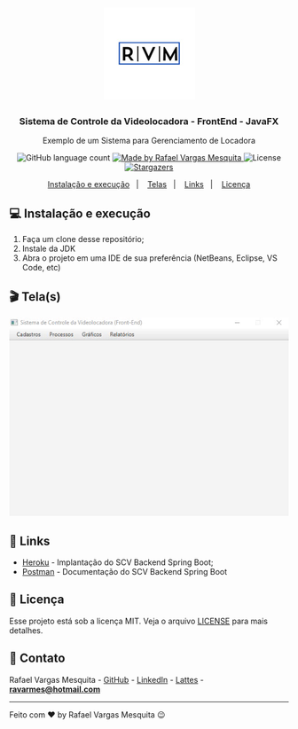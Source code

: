 <h1 align="center">
    <img alt="RVM" src="https://github.com/ravarmes/scv-frontend-react-redux/blob/master/public/images/logos/rvm2.jpg" />
</h1>

<h3 align="center">
  Sistema de Controle da Videolocadora - FrontEnd - JavaFX
</h3>

<p align="center">Exemplo de um Sistema para Gerenciamento de Locadora</p>

<p align="center">
  <img alt="GitHub language count" src="https://img.shields.io/github/languages/count/ravarmes/scv-frontend-react-redux?color=%2304D361">

  <a href="http://www.linkedin.com/in/rafael-vargas-mesquita">
    <img alt="Made by Rafael Vargas Mesquita" src="https://img.shields.io/badge/made%20by-Rafael%20Vargas%20Mesquita-%2304D361">
  </a>

  <img alt="License" src="https://img.shields.io/badge/license-MIT-%2304D361">

  <a href="https://github.com/ravarmes/scv-frontend-react-redux/stargazers">
    <img alt="Stargazers" src="https://img.shields.io/github/stars/ravarmes/scv-frontend-react-redux?style=social">
  </a>
</p>

<p align="center">
  <a href="#-instalacao">Instalação e execução</a>&nbsp;&nbsp;&nbsp;|&nbsp;&nbsp;&nbsp;
  <a href="#-telas">Telas</a>&nbsp;&nbsp;&nbsp;|&nbsp;&nbsp;&nbsp;
  <a href="#-links">Links</a>&nbsp;&nbsp;&nbsp;|&nbsp;&nbsp;&nbsp;
  <a href="#-licenca">Licença</a>
</p>

## :computer: Instalação e execução <a name="-instalacao"/></a>

1. Faça um clone desse repositório;
2. Instale da JDK
3. Abra o projeto em uma IDE de sua preferência (NetBeans, Eclipse, VS Code, etc)

## :clapper: Tela(s) <a name="-telas"/></a>

![Tela Empréstimo](https://github.com/ravarmes/scv-frontend-javafx/blob/master/images/tela1.gif)

## :link: Links <a name="-links"/></a>

- [Heroku](https://scv-backend-spring.herokuapp.com/) - Implantação do SCV Backend Spring Boot;
- [Postman](https://documenter.getpostman.com/view/4048967/Szf9XTg4) - Documentação do SCV Backend Spring Boot

## :memo: Licença <a name="-licenca"/></a>

Esse projeto está sob a licença MIT. Veja o arquivo [LICENSE](LICENSE.md) para mais detalhes.

## :email: Contato

Rafael Vargas Mesquita - [GitHub](https://github.com/ravarmes) - [LinkedIn](https://www.linkedin.com/in/rafael-vargas-mesquita) - [Lattes](http://lattes.cnpq.br/6616283627544820) - **ravarmes@hotmail.com**

---

Feito com ♥ by Rafael Vargas Mesquita :wink:
